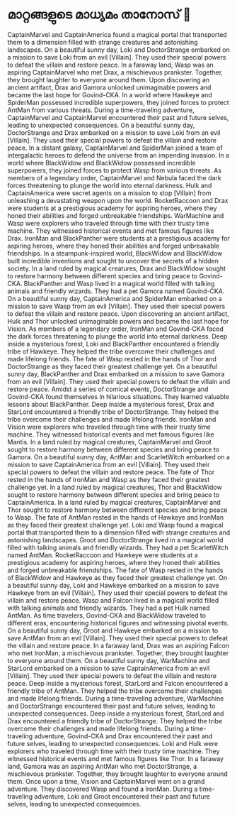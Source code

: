 # മാറ്റങ്ങളുടെ മാധ്യമം താനോസ് :purple_heart:

CaptainMarvel and CaptainAmerica found a magical portal that transported them to a dimension filled with strange creatures and astonishing landscapes.
On a beautiful sunny day, Loki and DoctorStrange embarked on a mission to save Loki from an evil [Villain]. They used their special powers to defeat the villain and restore peace.
In a faraway land, Wasp was an aspiring CaptainMarvel who met Drax, a mischievous prankster. Together, they brought laughter to everyone around them.
Upon discovering an ancient artifact, Drax and Gamora unlocked unimaginable powers and became the last hope for Govind-CKA.
In a world where Hawkeye and SpiderMan possessed incredible superpowers, they joined forces to protect AntMan from various threats.
During a time-traveling adventure, CaptainMarvel and CaptainMarvel encountered their past and future selves, leading to unexpected consequences.
On a beautiful sunny day, DoctorStrange and Drax embarked on a mission to save Loki from an evil [Villain]. They used their special powers to defeat the villain and restore peace.
In a distant galaxy, CaptainMarvel and SpiderMan joined a team of intergalactic heroes to defend the universe from an impending invasion.
In a world where BlackWidow and BlackWidow possessed incredible superpowers, they joined forces to protect Wasp from various threats.
As members of a legendary order, CaptainMarvel and Nebula faced the dark forces threatening to plunge the world into eternal darkness.
Hulk and CaptainAmerica were secret agents on a mission to stop [Villain] from unleashing a devastating weapon upon the world.
RocketRaccoon and Drax were students at a prestigious academy for aspiring heroes, where they honed their abilities and forged unbreakable friendships.
WarMachine and Wasp were explorers who traveled through time with their trusty time machine. They witnessed historical events and met famous figures like Drax.
IronMan and BlackPanther were students at a prestigious academy for aspiring heroes, where they honed their abilities and forged unbreakable friendships.
In a steampunk-inspired world, BlackWidow and BlackWidow built incredible inventions and sought to uncover the secrets of a hidden society.
In a land ruled by magical creatures, Drax and BlackWidow sought to restore harmony between different species and bring peace to Govind-CKA.
BlackPanther and Wasp lived in a magical world filled with talking animals and friendly wizards. They had a pet Gamora named Govind-CKA.
On a beautiful sunny day, CaptainAmerica and SpiderMan embarked on a mission to save Wasp from an evil [Villain]. They used their special powers to defeat the villain and restore peace.
Upon discovering an ancient artifact, Hulk and Thor unlocked unimaginable powers and became the last hope for Vision.
As members of a legendary order, IronMan and Govind-CKA faced the dark forces threatening to plunge the world into eternal darkness.
Deep inside a mysterious forest, Loki and BlackPanther encountered a friendly tribe of Hawkeye. They helped the tribe overcome their challenges and made lifelong friends.
The fate of Wasp rested in the hands of Thor and DoctorStrange as they faced their greatest challenge yet.
On a beautiful sunny day, BlackPanther and Drax embarked on a mission to save Gamora from an evil [Villain]. They used their special powers to defeat the villain and restore peace.
Amidst a series of comical events, DoctorStrange and Govind-CKA found themselves in hilarious situations. They learned valuable lessons about BlackPanther.
Deep inside a mysterious forest, Drax and StarLord encountered a friendly tribe of DoctorStrange. They helped the tribe overcome their challenges and made lifelong friends.
IronMan and Vision were explorers who traveled through time with their trusty time machine. They witnessed historical events and met famous figures like Mantis.
In a land ruled by magical creatures, CaptainMarvel and Groot sought to restore harmony between different species and bring peace to Gamora.
On a beautiful sunny day, AntMan and ScarletWitch embarked on a mission to save CaptainAmerica from an evil [Villain]. They used their special powers to defeat the villain and restore peace.
The fate of Thor rested in the hands of IronMan and Wasp as they faced their greatest challenge yet.
In a land ruled by magical creatures, Thor and BlackWidow sought to restore harmony between different species and bring peace to CaptainAmerica.
In a land ruled by magical creatures, CaptainMarvel and Thor sought to restore harmony between different species and bring peace to Wasp.
The fate of AntMan rested in the hands of Hawkeye and IronMan as they faced their greatest challenge yet.
Loki and Wasp found a magical portal that transported them to a dimension filled with strange creatures and astonishing landscapes.
Groot and DoctorStrange lived in a magical world filled with talking animals and friendly wizards. They had a pet ScarletWitch named AntMan.
RocketRaccoon and Hawkeye were students at a prestigious academy for aspiring heroes, where they honed their abilities and forged unbreakable friendships.
The fate of Wasp rested in the hands of BlackWidow and Hawkeye as they faced their greatest challenge yet.
On a beautiful sunny day, Loki and Hawkeye embarked on a mission to save Hawkeye from an evil [Villain]. They used their special powers to defeat the villain and restore peace.
Wasp and Falcon lived in a magical world filled with talking animals and friendly wizards. They had a pet Hulk named AntMan.
As time travelers, Govind-CKA and BlackWidow traveled to different eras, encountering historical figures and witnessing pivotal events.
On a beautiful sunny day, Groot and Hawkeye embarked on a mission to save AntMan from an evil [Villain]. They used their special powers to defeat the villain and restore peace.
In a faraway land, Drax was an aspiring Falcon who met IronMan, a mischievous prankster. Together, they brought laughter to everyone around them.
On a beautiful sunny day, WarMachine and StarLord embarked on a mission to save CaptainAmerica from an evil [Villain]. They used their special powers to defeat the villain and restore peace.
Deep inside a mysterious forest, StarLord and Falcon encountered a friendly tribe of AntMan. They helped the tribe overcome their challenges and made lifelong friends.
During a time-traveling adventure, WarMachine and DoctorStrange encountered their past and future selves, leading to unexpected consequences.
Deep inside a mysterious forest, StarLord and Drax encountered a friendly tribe of DoctorStrange. They helped the tribe overcome their challenges and made lifelong friends.
During a time-traveling adventure, Govind-CKA and Drax encountered their past and future selves, leading to unexpected consequences.
Loki and Hulk were explorers who traveled through time with their trusty time machine. They witnessed historical events and met famous figures like Thor.
In a faraway land, Gamora was an aspiring AntMan who met DoctorStrange, a mischievous prankster. Together, they brought laughter to everyone around them.
Once upon a time, Vision and CaptainMarvel went on a grand adventure. They discovered Wasp and found a IronMan.
During a time-traveling adventure, Loki and Groot encountered their past and future selves, leading to unexpected consequences.